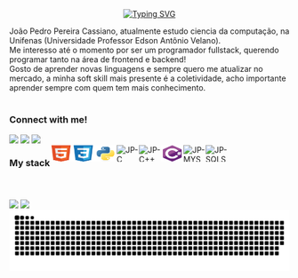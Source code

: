 <div align="center">
  <a href="https://git.io/typing-svg">
    <img src="https://readme-typing-svg.demolab.com?font=Fira+Code&weight=500&size=22&pause=1000&color=9644F3&center=true&random=false&width=435&lines=Welcome+To+My+Profile!" alt="Typing SVG">
  </a>
</div>

<p align="left">João Pedro Pereira Cassiano, atualmente estudo ciencia da computação, na Unifenas (Universidade Professor Edson Antônio Velano). 
<br>Me interesso até o momento por ser um programador fullstack, querendo programar tanto na área de frontend e backend!
<br>Gosto de aprender novas linguagens e sempre quero me atualizar no mercado, a minha soft skill mais presente é a coletividade, acho importante aprender sempre com quem tem mais conhecimento. </p>

#

   <!-- CONTATO -->
<div> 
  <h3 align="left">Connect with me!</h3>
  <a href="https://instagram.com/rafaballerini" target="_blank"><img src="https://img.shields.io/badge/-Instagram-000?style=for-the-badge&logo=instagram&logoColor=9644F3&color:FFF)](https://www.instagram.com/mari4.souza/" target="_blank"></a>
  <a href = "mailto:joaocassiano.dev@gmail.com"><img src="https://img.shields.io/badge/-Email-000?style=for-the-badge&logo=microsoft-outlook&logoColor=9644F3&color:FFF" target="_blank"></a>
  <a href="https://www.linkedin.com/in/jo%C3%A3o-pedro-pereira-cassiano/" target="_blank"><img src="https://img.shields.io/badge/-LinkedIn-000?style=for-the-badge&logo=linkedin&logoColor=9644F3&color:FFF)](https://www.linkedin.com/in/mari4souza/" target="_blank"></a>
</div>

  <!-- STACKS -->
<div style="display: flex"><br>
  <h3 align="left"> My stack </h3>
  <img align="center" alt="JP-HTML" height="30" width="40" src="https://raw.githubusercontent.com/devicons/devicon/master/icons/html5/html5-original.svg">
  <img align="center" alt="JP-CSS" height="30" width="40" src="https://raw.githubusercontent.com/devicons/devicon/master/icons/css3/css3-original.svg">
  <img align="center" alt="JP-PYTHON" height="30" width="40" src="https://raw.githubusercontent.com/devicons/devicon/master/icons/python/python-original.svg">
  <img align="center" alt="JP-C" height="30" width="40" src="https://cdn.jsdelivr.net/gh/devicons/devicon@latest/icons/c/c-original.svg">
  <img align="center" alt="JP-C++" height="30" width="40" src="https://cdn.jsdelivr.net/gh/devicons/devicon@latest/icons/cplusplus/cplusplus-original.svg">
  <img align="center" alt="JP-Csharp" height="30" width="40" src="https://raw.githubusercontent.com/devicons/devicon/master/icons/csharp/csharp-original.svg">
  <img align="center" alt="JP-MYSQL" height="30" width="40" src="https://cdn.jsdelivr.net/gh/devicons/devicon@latest/icons/mysql/mysql-original.svg">
  <img align="center" alt="JP-SQLSERVER" height="30" width="40" src="https://cdn.jsdelivr.net/gh/devicons/devicon@latest/icons/microsoftsqlserver/microsoftsqlserver-original.svg">

</div>

#

  <!-- STATS -->
<div>
  <img height="180em" src="https://github-readme-stats.vercel.app/api?username=joaopcassiano&show_icons=true&theme=midnight-purple">
  <img height="180em" src="https://github-readme-stats.vercel.app/api/top-langs/?username=joaopcassiano&layout=compact&theme=midnight-purple">
</div>

  <!-- COBRINHA -->
  <picture align="center">
  <source media="(prefers-color-scheme: dark)" srcset="https://raw.githubusercontent.com/joaopcassiano/joaopcassiano/output/github-contribution-grid-snake-dark.svg">
  <source media="(prefers-color-scheme: light)" srcset="https://raw.githubusercontent.com/mari4souza/mari4souza/output/github-contribution-grid-snake-dark.svg">
  <img align="center" alt="github contribution grid snake animation" src="https://raw.githubusercontent.com/mari4souza/mari4souza/output/github-contribution-grid-snake.svg">
</picture>
  
</div>
